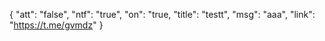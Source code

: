 {
 "att": "false",
"ntf": "true",
"on": "true,
"title": "testt",
"msg": "aaa",
"link": "https://t.me/gvmdz"
}
